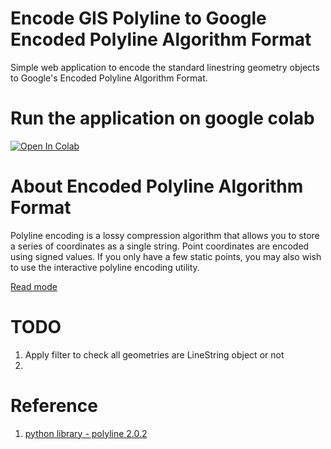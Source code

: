 # Encode GIS Polyline to Google Encoded Polyline Algorithm Format

Simple web application to encode the standard linestring geometry objects to Google's Encoded Polyline Algorithm Format.

# Run the application on google colab

[![Open In Colab](https://colab.research.google.com/assets/colab-badge.svg)](http://colab.research.google.com/your_notebook_path)

# About Encoded Polyline Algorithm Format

Polyline encoding is a lossy compression algorithm that allows you to store a series of coordinates as a single string. Point coordinates are encoded using signed values. If you only have a few static points, you may also wish to use the interactive polyline encoding utility.

[Read mode](https://developers.google.com/maps/documentation/utilities/polylinealgorithm)

# TODO

1. Apply filter to check all geometries are LineString object or not
2.

# Reference

1. [python library - polyline 2.0.2](https://pypi.org/project/polyline/)
